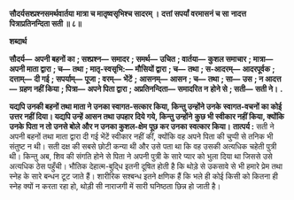 **सौदर्यसश्प्रश्नसमर्थवार्तया** **मात्रा च मातृष्वसृभिश्च सादरम् ।** **दत्तां सपर्यां वरमासनं च सा** **नादत्त पित्राप्रतिनन्दिता सती ॥ ८॥** 

**शब्दार्थ** 

**सौदर्य—** **अपनी बहनों का** **; सश्प्रश्न—** **समादर** **; समर्थ—** **उचित** **; वार्तया—** **कुशल समाचार** **; मात्रा—** **अपनी माता द्वारा** **; च—** **तथा** **; मातृ-स्वसृभि:—** **मौसियों द्वारा** **; च—** **तथा** **; स-आदरम्—** **आदरपूर्वक** **; दत्ताम्—** **दी गई** **; सपर्याम्—** **पूजा** **; वरम्—** **भेंटें** **;** **आसनम्—** **आसन** **; च—** **तथा** **; सा—** **उस** **; न आदत्त—** **ग्रहण नहीं किया** **; पित्रा—** **अपने पिता द्वारा** **; अप्रतिनन्दिता—** **समादरित न** **होने से** **; सती—** **सती ने।** **.** 

**यद्यपि उनकी बहनों तथा माता ने उनका स्वागत-सत्कार किया, किन्तु उन्होंने उनके** **स्वागत-वचनों का कोई उत्तर नहीं दिया। यद्यपि उन्हें आसन तथा उपहार दिये गये, किन्तु उन्होंने** **कुछ भी स्वीकार नहीं किया, क्योंकि उनके पिता न तो उनसे बोले और न उनका कुशल-क्षेम** **पूछ कर उनका स्वत्कार किया।** **तात्पर्य :** सती ने अपनी बहनों तथा माता द्वारा दी गई भेंटें स्वीकार नहीं कीं, क्योंकि वह अपने पिता की चुप्पी से तनिक भी संतुष्ट न थी। सती दक्ष की सबसे छोटी कन्या थी और उसे पता था कि वह उसकी अत्यधिक चहेती पुत्री थी। किन्तु अब, शिव की संगति होने से पिता ने अपनी पुत्री के सारे प्यार को भुला दिया था जिससे उसे अत्यधिक ठेस पहुँची। भौतिक देहात्म-बुदि्ध इतनी दूषित होती है कि थोड़े से उकसावे से भी हमारे प्रेम तथा स्नेह के सारे बन्धन टूट जाते हैं। शारीरिक सश्बन्ध इतने क्षणिक हैं कि भले ही कोई किसी को कितना ही स्नेह क्यों न करता रहा हो, थोड़ी सी नाराजगी में सारी घनिष्ठता छिन्न हो जाती है।  